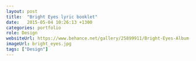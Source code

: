 ```yaml
---
layout: post
title:  "Bright Eyes lyric booklet"
date:   2015-05-04 10:26:13 +1300
categories: portfolio
role: Design
websiteUrl: https://www.behance.net/gallery/25899911/Bright-Eyes-Album-Booklet
imageUrl: bright_eyes.jpg
tags: ["Design"]
---
```

 
